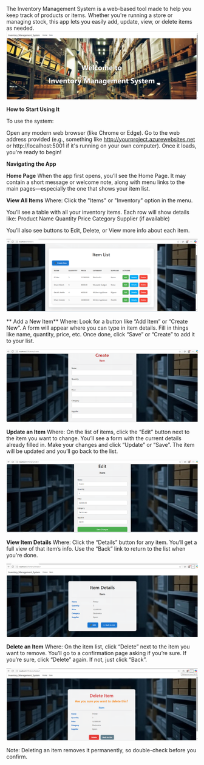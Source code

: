 
The Inventory Management System is a web-based tool made to help you keep track of products or items. Whether you're running a store or managing stock, this app lets you easily add, update, view, or delete items as needed.
![image alt](https://github.com/Gayathri1261/Inventory-Management-System/blob/1b007491265d7386913118bc5ff1f23b91f130ae/HomePage.PNG)

**How to Start Using It**

To use the system:

Open any modern web browser (like Chrome or Edge).
Go to the web address provided (e.g., something like http://yourproject.azurewebsites.net or http://localhost:5001 if it's running on your own computer).
Once it loads, you're ready to begin!

**Navigating the App**

**Home Page**
When the app first opens, you’ll see the Home Page. It may contain a short message or welcome note, along with menu links to the main pages—especially the one that shows your item list.


**View All Items**
Where: Click the "Items" or "Inventory" option in the menu.

You’ll see a table with all your inventory items.
Each row will show details like:
Product Name
Quantity
Price
Category
Supplier (if available)

You’ll also see buttons to Edit, Delete, or View more info about each item.

![image alt](https://github.com/Gayathri1261/Inventory-Management-System/blob/main/Items%20List.PNG?raw=true)

** Add a New Item**
Where: Look for a button like “Add Item” or “Create New”.
A form will appear where you can type in item details.
Fill in things like name, quantity, price, etc.
Once done, click “Save” or “Create” to add it to your list.

![image alt](https://github.com/Gayathri1261/Inventory-Management-System/blob/main/Create.PNG?raw=true)

**Update an Item**
Where: On the list of items, click the “Edit” button next to the item you want to change.
You’ll see a form with the current details already filled in.
Make your changes and click “Update” or “Save”.
The item will be updated and you’ll go back to the list.

![image alt](https://github.com/Gayathri1261/Inventory-Management-System/blob/main/Edit.PNG?raw=true)

**View Item Details**
Where: Click the “Details” button for any item.
You’ll get a full view of that item’s info.
Use the “Back” link to return to the list when you're done.

![image alt](https://github.com/Gayathri1261/Inventory-Management-System/blob/main/Details.PNG?raw=true)

**Delete an Item**
Where: On the item list, click “Delete” next to the item you want to remove.
You’ll go to a confirmation page asking if you’re sure.
If you’re sure, click “Delete” again. If not, just click “Back”.

![image alt](https://github.com/Gayathri1261/Inventory-Management-System/blob/main/Delete.PNG?raw=true)

 Note: Deleting an item removes it permanently, so double-check before you confirm.
